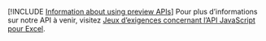 [!INCLUDE [Information about using preview APIs](../includes/using-preview-apis.md)]
Pour plus d’informations sur notre API à venir, visitez [Jeux d’exigences concernant l’API JavaScript pour Excel](../reference/requirement-sets/excel-preview-apis.md).